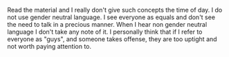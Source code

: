 Read the material and I really don't give such concepts the time of day. I do not use gender neutral language. I see everyone as equals and don't see the need to talk in a precious manner. When I hear non gender neutral language I don't take any note of it. I personally think that if I refer to everyone as "guys", and someone takes offense, they are too uptight and not worth paying attention to.
